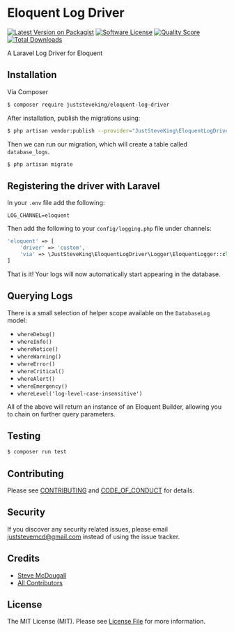 # Eloquent Log Driver

[![Latest Version on Packagist][ico-version]][link-packagist]
[![Software License][ico-license]](LICENSE.md)
[![Quality Score][ico-code-quality]][link-code-quality]
[![Total Downloads][ico-downloads]][link-downloads]

A Laravel Log Driver for Eloquent

## Installation

Via Composer

```bash
$ composer require juststeveking/eloquent-log-driver
```

After installation, publish the migrations using:

```bash
$ php artisan vendor:publish --provider="JustSteveKing\EloquentLogDriver\ServiceProvider"
```

Then we can run our migration, which will create a table called `database_logs`.

```bash
$ php artisan migrate
```

## Registering the driver with Laravel

In your `.env` file add the following:

```env
LOG_CHANNEL=eloquent
```

Then add the following to your `config/logging.php` file under channels:

```php
'eloquent' => [
    'driver' => 'custom',
    'via' => \JustSteveKing\EloquentLogDriver\Logger\EloquentLogger::class
]
```

That is it! Your logs will now automatically start appearing in the database.

## Querying Logs

There is a small selection of helper scope available on the `DatabaseLog` model:

- `whereDebug()`
- `whereInfo()`
- `whereNotice()`
- `whereWarning()`
- `whereError()`
- `whereCritical()`
- `whereAlert()`
- `whereEmergency()`
- `whereLevel('log-level-case-insensitive')`

All of the above will return an instance of an Eloquent Builder, allowing you to chain on further query parameters.

## Testing

``` bash
$ composer run test
```

## Contributing

Please see [CONTRIBUTING](CONTRIBUTING.md) and [CODE_OF_CONDUCT](CODE_OF_CONDUCT.md) for details.

## Security

If you discover any security related issues, please email juststevemcd@gmail.com instead of using the issue tracker.

## Credits

- [Steve McDougall][link-author]
- [All Contributors][link-contributors]

## License

The MIT License (MIT). Please see [License File](LICENSE.md) for more information.

[ico-version]: https://img.shields.io/packagist/v/juststeveking/eloquent-log-driver.svg?style=flat-square
[ico-license]: https://img.shields.io/badge/license-MIT-brightgreen.svg?style=flat-square
[ico-code-quality]: https://img.shields.io/scrutinizer/g/JustSteveKing/eloquent-log-driver.svg?style=flat-square
[ico-downloads]: https://img.shields.io/packagist/dt/juststeveking/eloquent-log-driver.svg?style=flat-square

[link-packagist]: https://packagist.org/packages/juststeveking/eloquent-log-driver
[link-code-quality]: https://scrutinizer-ci.com/g/JustSteveKing/eloquent-log-driver
[link-downloads]: https://packagist.org/packages/juststeveking/eloquent-log-driver
[link-author]: https://github.com/JustSteveKing
[link-contributors]: ../../contributors